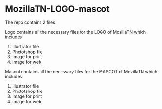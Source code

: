 # MozillaTN-LOGO-mascot

The repo contains 2 files 

Logo contains all the necessary files for the LOGO of MozillaTN
which includes 
1. Illustrator file
2. Phototshop file
3. Image for print
4. image for web

Mascot contains all the necessary files for the MASCOT of MozillaTN
which includes 
1. Illustrator file
2. Phototshop file
3. Image for print
4. image for web
